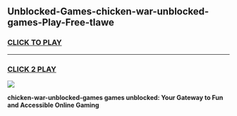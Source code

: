 
## Unblocked-Games-chicken-war-unblocked-games-Play-Free-tlawe
<h3>
<a href="https://premium76.site?title=chicken-war-unblocked-games&ref=09A">CLICK TO PLAY</a></h3>
<hr>

<h3>
<a href="https://premium76.site?title=chicken-war-unblocked-games&ref=09A">CLICK 2 PLAY</a>
  
</h3>

<a href="https://premium76.site?title=chicken-war-unblocked-games&ref=09A"><img src="https://clearcache.store/games.png"></a>


**chicken-war-unblocked-games games unblocked: Your Gateway to Fun and Accessible Online Gaming**

